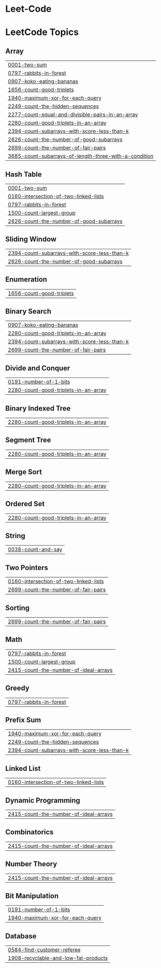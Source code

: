 # Leet-Code
<!---LeetCode Topics Start-->
# LeetCode Topics
## Array
|  |
| ------- |
| [0001-two-sum](https://github.com/SwatiMishra-213/Leet-Code/tree/master/0001-two-sum) |
| [0797-rabbits-in-forest](https://github.com/SwatiMishra-213/Leet-Code/tree/master/0797-rabbits-in-forest) |
| [0907-koko-eating-bananas](https://github.com/SwatiMishra-213/Leet-Code/tree/master/0907-koko-eating-bananas) |
| [1656-count-good-triplets](https://github.com/SwatiMishra-213/Leet-Code/tree/master/1656-count-good-triplets) |
| [1940-maximum-xor-for-each-query](https://github.com/SwatiMishra-213/Leet-Code/tree/master/1940-maximum-xor-for-each-query) |
| [2249-count-the-hidden-sequences](https://github.com/SwatiMishra-213/Leet-Code/tree/master/2249-count-the-hidden-sequences) |
| [2277-count-equal-and-divisible-pairs-in-an-array](https://github.com/SwatiMishra-213/Leet-Code/tree/master/2277-count-equal-and-divisible-pairs-in-an-array) |
| [2280-count-good-triplets-in-an-array](https://github.com/SwatiMishra-213/Leet-Code/tree/master/2280-count-good-triplets-in-an-array) |
| [2394-count-subarrays-with-score-less-than-k](https://github.com/SwatiMishra-213/Leet-Code/tree/master/2394-count-subarrays-with-score-less-than-k) |
| [2626-count-the-number-of-good-subarrays](https://github.com/SwatiMishra-213/Leet-Code/tree/master/2626-count-the-number-of-good-subarrays) |
| [2699-count-the-number-of-fair-pairs](https://github.com/SwatiMishra-213/Leet-Code/tree/master/2699-count-the-number-of-fair-pairs) |
| [3685-count-subarrays-of-length-three-with-a-condition](https://github.com/SwatiMishra-213/Leet-Code/tree/master/3685-count-subarrays-of-length-three-with-a-condition) |
## Hash Table
|  |
| ------- |
| [0001-two-sum](https://github.com/SwatiMishra-213/Leet-Code/tree/master/0001-two-sum) |
| [0160-intersection-of-two-linked-lists](https://github.com/SwatiMishra-213/Leet-Code/tree/master/0160-intersection-of-two-linked-lists) |
| [0797-rabbits-in-forest](https://github.com/SwatiMishra-213/Leet-Code/tree/master/0797-rabbits-in-forest) |
| [1500-count-largest-group](https://github.com/SwatiMishra-213/Leet-Code/tree/master/1500-count-largest-group) |
| [2626-count-the-number-of-good-subarrays](https://github.com/SwatiMishra-213/Leet-Code/tree/master/2626-count-the-number-of-good-subarrays) |
## Sliding Window
|  |
| ------- |
| [2394-count-subarrays-with-score-less-than-k](https://github.com/SwatiMishra-213/Leet-Code/tree/master/2394-count-subarrays-with-score-less-than-k) |
| [2626-count-the-number-of-good-subarrays](https://github.com/SwatiMishra-213/Leet-Code/tree/master/2626-count-the-number-of-good-subarrays) |
## Enumeration
|  |
| ------- |
| [1656-count-good-triplets](https://github.com/SwatiMishra-213/Leet-Code/tree/master/1656-count-good-triplets) |
## Binary Search
|  |
| ------- |
| [0907-koko-eating-bananas](https://github.com/SwatiMishra-213/Leet-Code/tree/master/0907-koko-eating-bananas) |
| [2280-count-good-triplets-in-an-array](https://github.com/SwatiMishra-213/Leet-Code/tree/master/2280-count-good-triplets-in-an-array) |
| [2394-count-subarrays-with-score-less-than-k](https://github.com/SwatiMishra-213/Leet-Code/tree/master/2394-count-subarrays-with-score-less-than-k) |
| [2699-count-the-number-of-fair-pairs](https://github.com/SwatiMishra-213/Leet-Code/tree/master/2699-count-the-number-of-fair-pairs) |
## Divide and Conquer
|  |
| ------- |
| [0191-number-of-1-bits](https://github.com/SwatiMishra-213/Leet-Code/tree/master/0191-number-of-1-bits) |
| [2280-count-good-triplets-in-an-array](https://github.com/SwatiMishra-213/Leet-Code/tree/master/2280-count-good-triplets-in-an-array) |
## Binary Indexed Tree
|  |
| ------- |
| [2280-count-good-triplets-in-an-array](https://github.com/SwatiMishra-213/Leet-Code/tree/master/2280-count-good-triplets-in-an-array) |
## Segment Tree
|  |
| ------- |
| [2280-count-good-triplets-in-an-array](https://github.com/SwatiMishra-213/Leet-Code/tree/master/2280-count-good-triplets-in-an-array) |
## Merge Sort
|  |
| ------- |
| [2280-count-good-triplets-in-an-array](https://github.com/SwatiMishra-213/Leet-Code/tree/master/2280-count-good-triplets-in-an-array) |
## Ordered Set
|  |
| ------- |
| [2280-count-good-triplets-in-an-array](https://github.com/SwatiMishra-213/Leet-Code/tree/master/2280-count-good-triplets-in-an-array) |
## String
|  |
| ------- |
| [0038-count-and-say](https://github.com/SwatiMishra-213/Leet-Code/tree/master/0038-count-and-say) |
## Two Pointers
|  |
| ------- |
| [0160-intersection-of-two-linked-lists](https://github.com/SwatiMishra-213/Leet-Code/tree/master/0160-intersection-of-two-linked-lists) |
| [2699-count-the-number-of-fair-pairs](https://github.com/SwatiMishra-213/Leet-Code/tree/master/2699-count-the-number-of-fair-pairs) |
## Sorting
|  |
| ------- |
| [2699-count-the-number-of-fair-pairs](https://github.com/SwatiMishra-213/Leet-Code/tree/master/2699-count-the-number-of-fair-pairs) |
## Math
|  |
| ------- |
| [0797-rabbits-in-forest](https://github.com/SwatiMishra-213/Leet-Code/tree/master/0797-rabbits-in-forest) |
| [1500-count-largest-group](https://github.com/SwatiMishra-213/Leet-Code/tree/master/1500-count-largest-group) |
| [2415-count-the-number-of-ideal-arrays](https://github.com/SwatiMishra-213/Leet-Code/tree/master/2415-count-the-number-of-ideal-arrays) |
## Greedy
|  |
| ------- |
| [0797-rabbits-in-forest](https://github.com/SwatiMishra-213/Leet-Code/tree/master/0797-rabbits-in-forest) |
## Prefix Sum
|  |
| ------- |
| [1940-maximum-xor-for-each-query](https://github.com/SwatiMishra-213/Leet-Code/tree/master/1940-maximum-xor-for-each-query) |
| [2249-count-the-hidden-sequences](https://github.com/SwatiMishra-213/Leet-Code/tree/master/2249-count-the-hidden-sequences) |
| [2394-count-subarrays-with-score-less-than-k](https://github.com/SwatiMishra-213/Leet-Code/tree/master/2394-count-subarrays-with-score-less-than-k) |
## Linked List
|  |
| ------- |
| [0160-intersection-of-two-linked-lists](https://github.com/SwatiMishra-213/Leet-Code/tree/master/0160-intersection-of-two-linked-lists) |
## Dynamic Programming
|  |
| ------- |
| [2415-count-the-number-of-ideal-arrays](https://github.com/SwatiMishra-213/Leet-Code/tree/master/2415-count-the-number-of-ideal-arrays) |
## Combinatorics
|  |
| ------- |
| [2415-count-the-number-of-ideal-arrays](https://github.com/SwatiMishra-213/Leet-Code/tree/master/2415-count-the-number-of-ideal-arrays) |
## Number Theory
|  |
| ------- |
| [2415-count-the-number-of-ideal-arrays](https://github.com/SwatiMishra-213/Leet-Code/tree/master/2415-count-the-number-of-ideal-arrays) |
## Bit Manipulation
|  |
| ------- |
| [0191-number-of-1-bits](https://github.com/SwatiMishra-213/Leet-Code/tree/master/0191-number-of-1-bits) |
| [1940-maximum-xor-for-each-query](https://github.com/SwatiMishra-213/Leet-Code/tree/master/1940-maximum-xor-for-each-query) |
## Database
|  |
| ------- |
| [0584-find-customer-referee](https://github.com/SwatiMishra-213/Leet-Code/tree/master/0584-find-customer-referee) |
| [1908-recyclable-and-low-fat-products](https://github.com/SwatiMishra-213/Leet-Code/tree/master/1908-recyclable-and-low-fat-products) |
<!---LeetCode Topics End-->